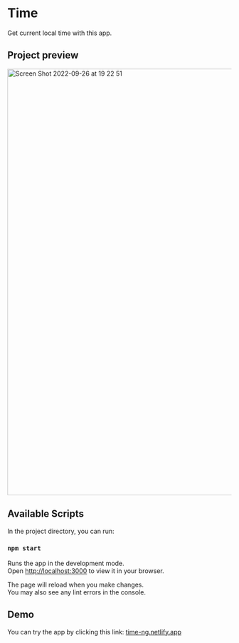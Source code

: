 # Time

Get current local time with this app.

## Project preview

<img width="956" alt="Screen Shot 2022-09-26 at 19 22 51" src="https://user-images.githubusercontent.com/65604505/192391220-bfb1b6ce-0298-4b86-8bc4-f999beff7be3.png">

## Available Scripts

In the project directory, you can run:

### `npm start`

Runs the app in the development mode.\
Open [http://localhost:3000](http://localhost:3000) to view it in your browser.

The page will reload when you make changes.\
You may also see any lint errors in the console.


## Demo

You can try the app by clicking this link: [time-ng.netlify.app](https://time-ng.netlify.app)
